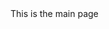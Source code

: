 <html>
 <head>
	 <meta name="viewport" content="width=device-width, initial-scale=1, minimum-scale=1">
 </head>
	
  <body>
	<div>This is the main page</div>  
    <script type='text/javascript'>
	function initEmbeddedMessaging() {
		try {
			embeddedservice_bootstrap.settings.language = 'en_US'; // For example, enter 'en' or 'en-US'

			embeddedservice_bootstrap.init(
				'00DQy00000HIzzJ',
				'Ursa_Major_Chat',
				'https://creative-bear-b8shsi-dev-ed.trailblaze.my.site.com/ESWUrsaMajorChat1744409620663',
				{
					scrt2URL: 'https://creative-bear-b8shsi-dev-ed.trailblaze.my.salesforce-scrt.com'
				}
			);
   			document.getElementById("myBtn").addEventListener("click", function() {
  				alert("Message received!"); }
      			);
		} catch (err) {
			console.error('Error loading Embedded Messaging: ', err);
		}
	};
</script>
<script type='text/javascript' src='https://creative-bear-b8shsi-dev-ed.trailblaze.my.site.com/ESWUrsaMajorChat1744409620663/assets/js/bootstrap.min.js' onload='initEmbeddedMessaging()'></script>

  </body>
</html>
